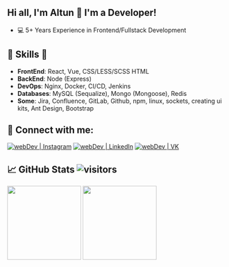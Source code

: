 ## Hi all, I'm Altun 👋 I'm a Developer!

- 💻 5+ Years Experience in Frontend/Fullstack Development

## 🎉 Skills 🎉

- **FrontEnd**: React, Vue, CSS/LESS/SCSS HTML
- **BackEnd**: Node (Express)
- **DevOps**: Nginx, Docker, CI/CD, Jenkins
- **Databases**: MySQL (Sequalize), Mongo (Mongoose), Redis
- **Some**: Jira, Confluence, GitLab, Github, npm, linux, sockets, creating ui kits, Ant Design, Bootstrap

## 🤝 Connect with me:

[<img alt="webDev | Instagram" src="https://img.shields.io/badge/instagram-E4405F.svg?&style=for-the-badge&logo=instagram&logoColor=white" />][instagram]
[<img alt="webDev | LinkedIn" src="https://img.shields.io/badge/linkedin-0077B5.svg?&style=for-the-badge&logo=linkedin&logoColor=white" />][linkedin]
[<img alt="webDev | VK" src="https://img.shields.io/badge/vk-4680C2.svg?&style=for-the-badge&logo=vk&logoColor=white" />][vk]

## 📈 GitHub Stats ![visitors](https://visitor-badge.glitch.me/badge?page_id=matador96)

<div align="left">
  <img height="170em" src="https://github-readme-stats.vercel.app/api?username=matador96&layout=compact&show_icons=true&theme=white&icon_color=2a84ea&hide_border=true&bg_color=00000000&text_color=2a84ea" />
  <img height="170em" src="https://github-readme-stats.vercel.app/api/top-langs/?username=matador96&layout=compact&theme=white&icon_color=2a84ea&hide_border=true&bg_color=00000000&text_color=2a84ea" />
</div>

[instagram]: https://instagram.com/ismailovaltun
[linkedin]: https://linkedin.com/in/altun-ismailov-45a8141b6
[vk]: https://vk.com/mataplay
[resume]: https://matador96.github.io/resume/

